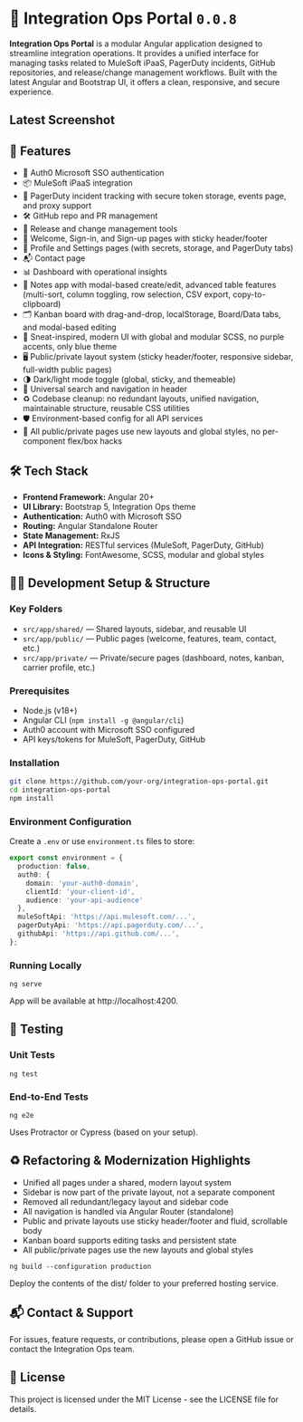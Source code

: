 # 🧩 Integration Ops Portal `0.0.8`

**Integration Ops Portal** is a modular Angular application designed to streamline integration operations. It provides a unified interface for managing tasks related to MuleSoft iPaaS, PagerDuty incidents, GitHub repositories, and release/change management workflows. Built with the latest Angular and Bootstrap UI, it offers a clean, responsive, and secure experience.

## Latest Screenshot
<!-- ![v0.0.4](https://github.com/MuhammadShamim/Integration-Ops-Portal/blob/main/screenshots/v0.0.4.png?raw=)
![v0.0.4](https://github.com/MuhammadShamim/Integration-Ops-Portal/blob/main/screenshots/v0.0.4%20signin.png?raw=)
![v0.0.4](https://github.com/MuhammadShamim/Integration-Ops-Portal/blob/main/screenshots/v0.0.4%20dashboard.png?raw=)
![v0.0.4](https://github.com/MuhammadShamim/Integration-Ops-Portal/blob/main/screenshots/v0.0.4%20notes.png?raw=) -->

## 🚀 Features

- 🔐 Auth0 Microsoft SSO authentication
- 📦 MuleSoft iPaaS integration
- 🚨 PagerDuty incident tracking with secure token storage, events page, and proxy support
- 🛠️ GitHub repo and PR management
- 📅 Release and change management tools
- 👋 Welcome, Sign-in, and Sign-up pages with sticky header/footer
- 👤 Profile and Settings pages (with secrets, storage, and PagerDuty tabs)
- 📬 Contact page
- 📊 Dashboard with operational insights
- 📝 Notes app with modal-based create/edit, advanced table features (multi-sort, column toggling, row selection, CSV export, copy-to-clipboard)
- 🗂️ Kanban board with drag-and-drop, localStorage, Board/Data tabs, and modal-based editing
- 🧩 Sneat-inspired, modern UI with global and modular SCSS, no purple accents, only blue theme
- 🖥️ Public/private layout system (sticky header/footer, responsive sidebar, full-width public pages)
- 🌗 Dark/light mode toggle (global, sticky, and themeable)
- 🔄 Universal search and navigation in header
- ♻️ Codebase cleanup: no redundant layouts, unified navigation, maintainable structure, reusable CSS utilities
- 🛡️ Environment-based config for all API services
- 🧹 All public/private pages use new layouts and global styles, no per-component flex/box hacks


## 🛠️ Tech Stack

- **Frontend Framework:** Angular 20+
- **UI Library:** Bootstrap 5, Integration Ops theme
- **Authentication:** Auth0 with Microsoft SSO
- **Routing:** Angular Standalone Router
- **State Management:** RxJS
- **API Integration:** RESTful services (MuleSoft, PagerDuty, GitHub)
- **Icons & Styling:** FontAwesome, SCSS, modular and global styles


## 🧑‍💻 Development Setup & Structure

### Key Folders
- `src/app/shared/` — Shared layouts, sidebar, and reusable UI
- `src/app/public/` — Public pages (welcome, features, team, contact, etc.)
- `src/app/private/` — Private/secure pages (dashboard, notes, kanban, carrier profile, etc.)

### Prerequisites

- Node.js (v18+)
- Angular CLI (`npm install -g @angular/cli`)
- Auth0 account with Microsoft SSO configured
- API keys/tokens for MuleSoft, PagerDuty, GitHub

### Installation

```bash
git clone https://github.com/your-org/integration-ops-portal.git
cd integration-ops-portal
npm install
```

### Environment Configuration

Create a `.env` or use `environment.ts` files to store:

```typescript
export const environment = {
  production: false,
  auth0: {
    domain: 'your-auth0-domain',
    clientId: 'your-client-id',
    audience: 'your-api-audience'
  },
  muleSoftApi: 'https://api.mulesoft.com/...',
  pagerDutyApi: 'https://api.pagerduty.com/...',
  githubApi: 'https://api.github.com/...',
};
```

### Running Locally

```shell
ng serve
```
App will be available at http://localhost:4200.

## 🧪 Testing

### Unit Tests

```shell
ng test
```

### End-to-End Tests

```shell
ng e2e
```


Uses Protractor or Cypress (based on your setup).


## ♻️ Refactoring & Modernization Highlights

- Unified all pages under a shared, modern layout system
- Sidebar is now part of the private layout, not a separate component
- Removed all redundant/legacy layout and sidebar code
- All navigation is handled via Angular Router (standalone)
- Public and private layouts use sticky header/footer and fluid, scrollable body
- Kanban board supports editing tasks and persistent state
- All public/private pages use the new layouts and global styles

```shell
ng build --configuration production
```

Deploy the contents of the dist/ folder to your preferred hosting service.


## 📬 Contact & Support
For issues, feature requests, or contributions, please open a GitHub issue or contact the Integration Ops team.

## 📄 License
This project is licensed under the MIT License - see the LICENSE file for details.
